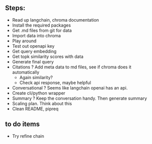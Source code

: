 ## Steps:
- Read up langchain, chroma documentation
- Install the required packages
- Get .md files from git for data
- Import data into chroma
- Play around
- Test out openapi key
- Get query embedding
- Get topk similarity scores with data
- Generate final query
- Citations ? Add meta data to md files, see if chroma does it automatically
  - Again similarity?
  - Check api response, maybe helpful
- Conversational ? Seems like langchain openai has an api. 
- Create cli/python wrapper
- Summary ? Keep the conversation handy. Then generate summary
- Scaling plan. Think about this
- Clean README, pipreq

## to do items
- Try refine chain